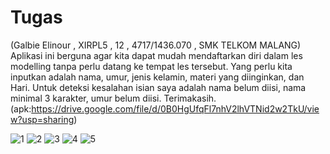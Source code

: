 # Tugas
(Galbie Elinour , XIRPL5 , 12 , 4717/1436.070 , SMK TELKOM MALANG)
Aplikasi ini berguna agar kita dapat mudah mendaftarkan diri dalam les modelling tanpa perlu datang ke tempat les tersebut. Yang perlu kita inputkan adalah nama, umur, jenis kelamin, materi yang diinginkan, dan Hari. Untuk deteksi kesalahan isian saya adalah nama belum diisi, nama minimal 3 karakter, umur belum diisi. Terimakasih. (apk:https://drive.google.com/file/d/0B0HgUfqFl7nhV2lhVTNid2w2TkU/view?usp=sharing)

![1](https://cloud.githubusercontent.com/assets/21336880/18416739/99b0ab4a-7846-11e6-914e-c2c643a176a4.jpg)
![2](https://cloud.githubusercontent.com/assets/21336880/18416744/c2899036-7846-11e6-8c83-dfc2d516e4d6.jpg)
![3](https://cloud.githubusercontent.com/assets/21336880/18416747/da201ac6-7846-11e6-923b-d10af81ce7c6.jpg)
![4](https://cloud.githubusercontent.com/assets/21336880/18416749/fb43c3e2-7846-11e6-90e0-7278c40342ac.jpg)
![5](https://cloud.githubusercontent.com/assets/21336880/18416758/213db2d8-7847-11e6-81ea-8738f1812349.jpg)
